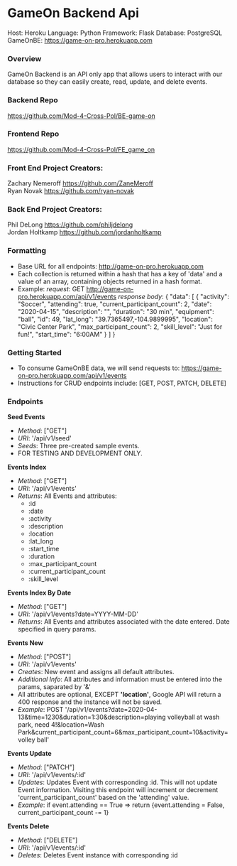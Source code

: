 # GameOn Backend Api
Host:       Heroku 
Language:   Python
Framework:  Flask 
Database:   PostgreSQL
GameOnBE: https://game-on-pro.herokuapp.com

### Overview
GameOn Backend is an API only app that allows users to interact with our database so they can easily create, read, update, and delete events. 

### Backend Repo
https://github.com/Mod-4-Cross-Pol/BE-game-on

### Frontend Repo
https://github.com/Mod-4-Cross-Pol/FE_game_on

### Front End Project Creators:
Zachary Nemeroff https://github.com/ZaneMeroff<br>
Ryan Novak https://github.com/ryan-novak

### Back End Project Creators:
Phil DeLong https://github.com/philjdelong<br>
Jordan Holtkamp https://github.com/jordanholtkamp

### Formatting
- Base URL for all endpoints: http://game-on-pro.herokuapp.com
- Each collection is returned within a hash that has a key of 'data' and a value of an array, containing objects returned in a hash format.
- Example:
_request_: GET http://game-on-pro.herokuapp.com/api/v1/events
_response body_: { 
  "data": [
    {
      "activity": "Soccer",
      "attending": true,
      "current_participant_count": 2,
      "date": "2020-04-15",
      "description": "",
      "duration": "30 min",
      "equipment": "ball",
      "id": 49,
      "lat_long": "39.7365497,-104.9899995",
      "location": "Civic Center Park",
      "max_participant_count": 2,
      "skill_level": "Just for fun!",
      "start_time": "6:00AM" 
    }
  ]
}

### Getting Started
- To consume GameOnBE data, we will send requests to: https://game-on-pro.herokuapp.com/api/v1/events
- Instructions for CRUD endpoints include: [GET, POST, PATCH, DELETE]

### Endpoints
**Seed Events**
- _Method_: ["GET"]
- _URI_: '/api/v1/seed'
- _Seeds_: Three pre-created sample events.
- FOR TESTING AND DEVELOPMENT ONLY.

**Events Index**
- _Method_: ["GET"]
- _URI_: '/api/v1/events'
- _Returns_: All Events and attributes:
	- :id
	- :date
  - :activity
  - :description
  - :location
  - :lat_long
  - :start_time
  - :duration
  - :max_participant_count
  - :current_participant_count
  - :skill_level

**Events Index By Date**
- _Method_: ["GET"]
- _URI_: '/api/v1/events?date=YYYY-MM-DD'
- _Returns_: All Events and attributes associated with the date entered. Date specified in query params.

**Events New**
- _Method_: ["POST"]
- _URI_: '/api/v1/events'
- _Creates_: New event and assigns all default attributes.
- _Additional Info_: All attributes and information must be entered into the params, saparated by '&'
- All attributes are optional, EXCEPT **'location'**, Google API will return a 400 response and the instance will not be saved.
- _Example_:
POST '/api/v1/events?date=2020-04-13&time=1230&duration=1:30&description=playing volleyball at wash park, need 4!&location=Wash Park&current_participant_count=6&max_participant_count=10&activity=volley ball'

**Events Update**
- _Method_: ["PATCH"]
- _URI_: '/api/v1/events/:id'
- _Updates_: Updates Event with corresponding :id. This will not update Event information. Visiting this endpoint will increment or decrement 'current_participant_count' based on the 'attending' value.
- _Example_: 
if event.attending == True => return {event.attending = False, current_participant_count -= 1}
  
**Events Delete**
- _Method_: ["DELETE"]
- _URI_: '/api/v1/events/:id'
- _Deletes_: Deletes Event instance with corresponding :id